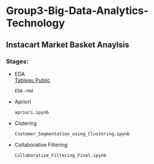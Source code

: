 # Group3-Big-Data-Analytics-Technology

## Instacart Market Basket Anaylsis

### Stages:
* EDA  
  [Tableau Public](https://public.tableau.com/app/profile/khurush.bengali./viz/Group3EDA/Dashboard1?publish=yes)
  ```
  EDA.rmd
  ```
* Apriori
  ```
  apriori.ipynb
  ```
* Clutering
  ```
  Customer_Segmentation_using_Clustering.ipynb
  ```
* Collaborative Filtering
  ```
  Collaborative_Filtering_Final.ipynb
  ```

